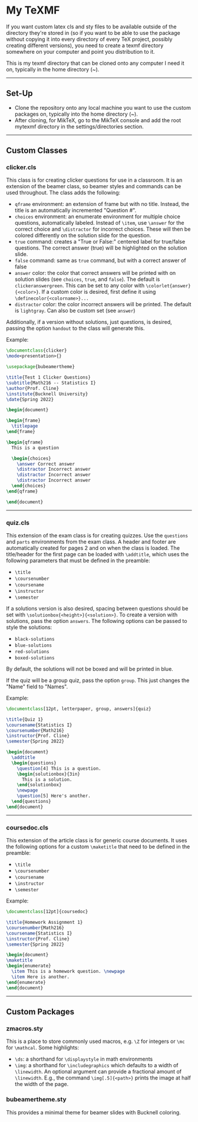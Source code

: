 # My TeXMF

If you want custom latex cls and sty files to be available outside of the directory they're stored in (so if you want to be able to use the package without copying it into every directory of every TeX project, possibly creating different versions), you need to create a texmf directory somewhere on your computer and point you distribution to it.

This is my texmf directory that can be cloned onto any computer I need it on, typically in the home directory (~).

---
## Set-Up

- Clone the repository onto any local machine you want to use the custom packages on, typically into the home directory (~).
- After cloning, for MikTeX, go to the MikTeX console and add the root mytexmf directory in the settings/directories section.
---
## Custom Classes

### clicker.cls

This class is for creating clicker questions for use in a classroom. It is an extension of the beamer class, so beamer styles and commands can be used throughout. The class adds the following:

- `qframe` environment: an extension of frame but with no title. Instead, the title is an automatically incremented "Question #".
- `choices` environment: an enumerate environment for multiple choice questions, automatically labeled. Instead of `\item`, use `\answer` for the correct choice and `\distractor` for incorrect choices. These will then be colored differently on the solution slide for the question.
- `true` command: creates a "True or False:" centered label for true/false questions. The correct answer (true) will be highlighted on the solution slide.
- `false` command: same as `true` command, but with a correct answer of false
- `answer` color: the color that correct answers will be printed with on solution slides (see `choices`, `true`, and `false`). The default is `clickeranswergreen`. This can be set to any color with `\colorlet{answer}{<color>}`. If a custom color is desired, first define it using `\definecolor{<colorname>}...`
- `distractor` color: the color incorrect answers will be printed. The default is `lightgray`. Can also be custom set (see `answer`)

Additionally, if a version without solutions, just questions, is desired, passing the option `handout` to the class will generate this.

Example:
```latex
\documentclass{clicker}
\mode<presentation>{}

\usepackage{bubeamertheme}

\title{Test 1 Clicker Questions}
\subtitle{Math216 -- Statistics I}
\author{Prof. Cline}
\institute{Bucknell University}
\date{Spring 2022}

\begin{document}

\begin{frame}
  \titlepage
\end{frame}

\begin{qframe}
  This is a question 

  \begin{choices}
    \answer Correct answer 
    \distractor Incorrect answer
    \distractor Incorrect answer
    \distractor Incorrect answer
  \end{choices}
\end{qframe}

\end{document}
```

---
### quiz.cls
This extension of the exam class is for creating quizzes. Use the `questions` and `parts` environments from the exam class. A header and footer are automatically created for pages 2 and on when the class is loaded. The title/header for the first page can be loaded with `\addtitle`, which uses the following parameters that must be defined in the preamble:
- `\title`
- `\coursenumber`
- `\coursename`
- `\instructor`
- `\semester`

If a solutions version is also desired, spacing between questions should be set with `\solutionbox{<height>}{<solution>}`. To create a version with solutions, pass the option `answers`. The following options can be passed to style the solutions:
- `black-solutions`
- `blue-solutions`
- `red-solutions`
- `boxed-solutions`
  
By default, the solutions will not be boxed and will be printed in blue.

If the quiz will be a group quiz, pass the option `group`. This just changes the "Name" field to "Names".

Example:
```latex
\documentclass[12pt, letterpaper, group, answers]{quiz}

\title{Quiz 1}
\coursename{Statistics I}
\coursenumber{Math216}
\instructor{Prof. Cline}
\semester{Spring 2022}

\begin{document}
  \addtitle
  \begin{questions}
    \question[4] This is a question.
    \begin{solutionbox}{3in}
      This is a solution.
    \end{solutionbox}
    \newpage 
    \question[5] Here's another.
  \end{questions}
\end{document}
```

---

### coursedoc.cls
This extension of the article class is for generic course documents. It uses the following options for a custom `\maketitle` that need to be defined in the preamble:
- `\title`
- `\coursenumber`
- `\coursename`
- `\instructor`
- `\semester`

Example:
```latex
\documentclass[12pt]{coursedoc}

\title{Homework Assignment 1}
\coursenumber{Math216}
\coursename{Statistics I}
\instructor{Prof. Cline}
\semester{Spring 2022}

\begin{document}
\maketitle 
\begin{enumerate}
  \item This is a homework question. \newpage
  \item Here is another.
\end{enumerate}
\end{document}
```
---
## Custom Packages

### zmacros.sty
This is a place to store commonly used macros, e.g. `\Z` for integers or `\mc` for `\mathcal`. Some highlights:
- `\ds`: a shorthand for `\displaystyle` in math environments
- `\img`: a shorthand for `\includegraphics` which defaults to a width of `\linewidth`. An optional argument can provide a fractional amount of `\linewidth`. E.g., the command `\img[.5]{<path>}` prints the image at half the width of the page.

### bubeamertheme.sty
This provides a minimal theme for beamer slides with Bucknell coloring.
